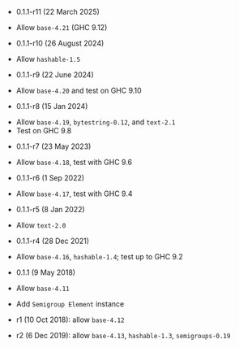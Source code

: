 * 0.1.1-r11 (22 March 2025)

- Allow `base-4.21` (GHC 9.12)

* 0.1.1-r10 (26 August 2024)

- Allow `hashable-1.5`

* 0.1.1-r9 (22 June 2024)

- Allow `base-4.20` and test on GHC 9.10

* 0.1.1-r8 (15 Jan 2024)

- Allow `base-4.19`, `bytestring-0.12`, and `text-2.1`
- Test on GHC 9.8

* 0.1.1-r7 (23 May 2023)

- Allow `base-4.18`, test with GHC 9.6

* 0.1.1-r6 (1 Sep 2022)

- Allow `base-4.17`, test with GHC 9.4

* 0.1.1-r5 (8 Jan 2022)

- Allow `text-2.0`

* 0.1.1-r4 (28 Dec 2021)

- Allow `base-4.16`, `hashable-1.4`; test up to GHC 9.2

* 0.1.1 (9 May 2018)

- Allow `base-4.11`
- Add `Semigroup Element` instance

- r1 (10 Oct 2018): allow `base-4.12`
- r2 (6 Dec 2019): allow `base-4.13`, `hashable-1.3`, `semigroups-0.19`
